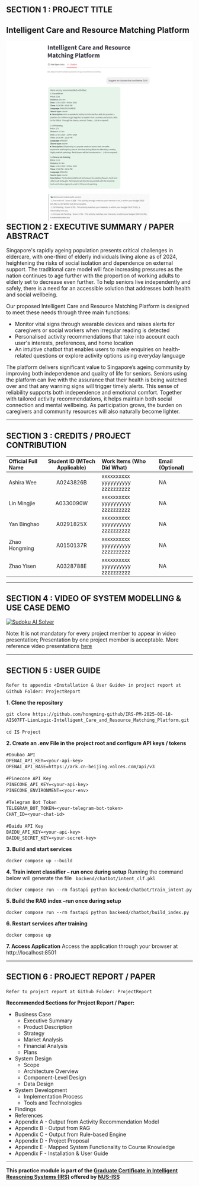 ## SECTION 1 : PROJECT TITLE
## Intelligent Care and Resource Matching Platform

<img src="Video/chatbot-recommendation.jpg"
     style="float: left; margin-right: 0px;" />

---

## SECTION 2 : EXECUTIVE SUMMARY / PAPER ABSTRACT
Singapore's rapidly ageing population presents critical challenges in eldercare, with one-third of elderly individuals living alone as of 2024, heightening the risks of social isolation and dependence on external support. The traditional care model will face increasing pressures as the nation continues to age further with the proportion of working adults to elderly set to decrease even further. To help seniors live independently and safely, there is a need for an accessible solution that addresses both health and social wellbeing.

Our proposed Intelligent Care and Resource Matching Platform is designed to meet these needs through three main functions:
- Monitor vital signs through wearable devices and raises alerts for caregivers or social workers when irregular reading is detected
- Personalised activity recommendations that take into account each user's interests, preferences, and home location
- An intuitive chatbot that enables users to make enquiries on health-related questions or explore activity options using everyday language

The platform delivers significant value to Singapore’s ageing community by improving both independence and quality of life for seniors. Seniors using the platform can live with the assurance that their health is being watched over and that any warning signs will trigger timely alerts. This sense of reliability supports both independence and emotional comfort. Together with tailored activity recommendations, it helps maintain both social connection and mental wellbeing. As participation grows, the burden on caregivers and community resources will also naturally become lighter.

---

## SECTION 3 : CREDITS / PROJECT CONTRIBUTION

| Official Full Name  | Student ID (MTech Applicable)  | Work Items (Who Did What) | Email (Optional) |
| :------------ |:---------------:| :-----| :-----|
| Ashira  Wee   | A0243826B | xxxxxxxxxx yyyyyyyyyy zzzzzzzzzz| NA |
| Lin Mingjie   | A0330090W | xxxxxxxxxx yyyyyyyyyy zzzzzzzzzz| NA |
| Yan Binghao   | A0291825X | xxxxxxxxxx yyyyyyyyyy zzzzzzzzzz| NA |
| Zhao Hongming | A0150137R | xxxxxxxxxx yyyyyyyyyy zzzzzzzzzz| NA |
| Zhao Yisen    | A0328788E | xxxxxxxxxx yyyyyyyyyy zzzzzzzzzz| NA |

---

## SECTION 4 : VIDEO OF SYSTEM MODELLING & USE CASE DEMO

[![Sudoku AI Solver](http://img.youtube.com/vi/-AiYLUjP6o8/0.jpg)](https://youtu.be/-AiYLUjP6o8 "Sudoku AI Solver")

Note: It is not mandatory for every project member to appear in video presentation; Presentation by one project member is acceptable. 
More reference video presentations [here](https://telescopeuser.wordpress.com/2018/03/31/master-of-technology-solution-know-how-video-index-2/ "video presentations")

---

## SECTION 5 : USER GUIDE

`Refer to appendix <Installation & User Guide> in project report at Github Folder: ProjectReport`

**1. Clone the repository**
```shell
git clone https://github.com/hongming-github/IRS-PM-2025-08-18-AIS07FT-LionLogic-Intelligent_Care_and_Resource_Matching_Platform.git

cd IS Project
```

**2.  Create an .env File in the project root and configure API keys / tokens**
```
#Doubao API
OPENAI_API_KEY=<your-api-key>
OPENAI_API_BASE=https://ark.cn-beijing.volces.com/api/v3

#Pinecone API Key
PINECONE_API_KEY=<your-api-key>
PINECONE_ENVIRONMENT=<your-env>

#Telegram Bot Token
TELEGRAM_BOT_TOKEN=<your-telegram-bot-token>
CHAT_ID=<your-chat-id>

#Baidu API Key
BAIDU_API_KEY=<your-api-key>
BAIDU_SECRET_KEY=<your-secret-key>
```

**3. Build and start services**
```shell
docker compose up --build
```

**4. Train intent classifier – run once during setup**
Running the command below will generate the file ```
backend/chatbot/intent_clf.pkl```

```shell
docker compose run --rm fastapi python backend/chatbot/train_intent.py
```

**5. Build the RAG index –run once during setup**
```shell
docker compose run --rm fastapi python backend/chatbot/build_index.py
```

**6. Restart services after training**
```shell
docker compose up
```

**7. Access Application**
Access the application through your browser at http://localhost:8501

---
## SECTION 6 : PROJECT REPORT / PAPER

`Refer to project report at Github Folder: ProjectReport`

**Recommended Sections for Project Report / Paper:**
- Business Case
	- Executive Summary
	- Product Description
	- Strategy
	- Market Analysis
	- Financial Analysis
	- Plans
- System Design
	- Scope
	- Architecture Overview
	- Component-Level Design
	- Data Design
- System Development
	- Implementation Process
	- Tools and Technologies
- Findings
- References
- Appendix A - Output from Activity Recommendation Model
- Appendix B - Output from RAG
- Appendix C - Output from Rule-based Engine
- Appendix D - Project Proposal
- Appendix E - Mapped System Functionality to Course Knowledge
- Appendix F - Installation & User Guide

---

**This practice module is part of the [Graduate Certificate in Intelligent Reasoning Systems (IRS)](https://www.iss.nus.edu.sg/stackable-certificate-programmes/graduate-certificate/artificial-intelligence/graduate-certificate-in-intelligent-reasoning-systems) offered by [NUS-ISS](https://www.iss.nus.edu.sg/)**

